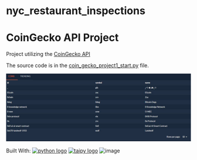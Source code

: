 # nyc_restaurant_inspections

# CoinGecko API Project

Project utilizing the [CoinGecko API](https://www.coingecko.com/en/api)

The source code is in the [coin_gecko_project1_start.py](coin_gecko_project1_start.py) file.

<img src="coin_gecko_project.jpg">

Built With:
[<img height="80" width="80" src="https://cdn.simpleicons.org/python" alt="python logo"/>](https://python.org)
[<img height="80" width="80" src="https://cdn.simpleicons.org/taipy" alt="taipy logo"/>](https://taipy.io/)
![image](https://github.com/user-attachments/assets/18216aa2-bc2e-4719-841f-6c01a0c9970c)
